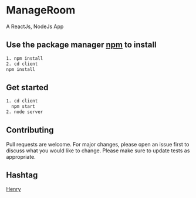 # ManageRoom
A ReactJs, NodeJs App
## Use the package manager [npm](https://www.npmjs.com/) to install 
```bash
1. npm install
2. cd client
npm install 
```
## Get started
```bash
1. cd client 
  npm start
2. node server
```
## Contributing
Pull requests are welcome. For major changes, please open an issue first to discuss what you would like to change.
Please make sure to update tests as appropriate.
## Hashtag
[Henry](https://www.facebook.com/chimsedimua99/)

